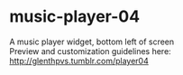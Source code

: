 # music-player-04
A music player widget, bottom left of screen\
Preview and customization guidelines here: http://glenthpvs.tumblr.com/player04
